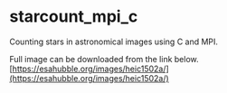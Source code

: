 # starcount_mpi_c

Counting stars in astronomical images using C and MPI.

Full image can be downloaded from the link below.
[https://esahubble.org/images/heic1502a/](https://esahubble.org/images/heic1502a/)
